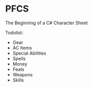 PFCS
====

The Beginning of a C# Character Sheet

Todolist:
- Gear
- AC Items
- Special Abilities
- Spells
- Money
- Feats
- Weapons
- Skills